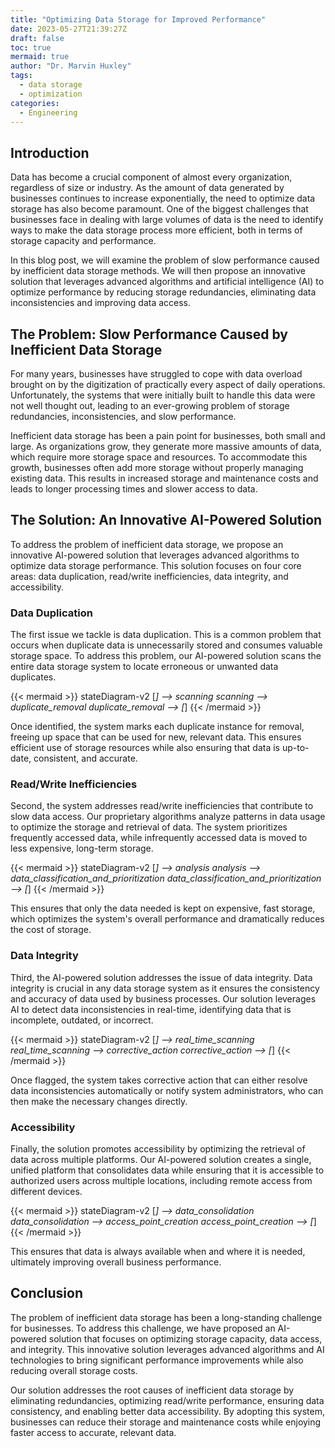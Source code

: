 ```yaml
---
title: "Optimizing Data Storage for Improved Performance"
date: 2023-05-27T21:39:27Z
draft: false
toc: true
mermaid: true
author: "Dr. Marvin Huxley"
tags:
  - data storage
  - optimization
categories:
  - Engineering
---
```


## Introduction

Data has become a crucial component of almost every organization, regardless of size or industry. As the amount of data generated by businesses continues to increase exponentially, the need to optimize data storage has also become paramount. One of the biggest challenges that businesses face in dealing with large volumes of data is the need to identify ways to make the data storage process more efficient, both in terms of storage capacity and performance.

In this blog post, we will examine the problem of slow performance caused by inefficient data storage methods. We will then propose an innovative solution that leverages advanced algorithms and artificial intelligence (AI) to optimize performance by reducing storage redundancies, eliminating data inconsistencies and improving data access.

## The Problem: Slow Performance Caused by Inefficient Data Storage

For many years, businesses have struggled to cope with data overload brought on by the digitization of practically every aspect of daily operations. Unfortunately, the systems that were initially built to handle this data were not well thought out, leading to an ever-growing problem of storage redundancies, inconsistencies, and slow performance.

Inefficient data storage has been a pain point for businesses, both small and large. As organizations grow, they generate more massive amounts of data, which require more storage space and resources. To accommodate this growth, businesses often add more storage without properly managing existing data. This results in increased storage and maintenance costs and leads to longer processing times and slower access to data.

## The Solution: An Innovative AI-Powered Solution

To address the problem of inefficient data storage, we propose an innovative AI-powered solution that leverages advanced algorithms to optimize data storage performance. This solution focuses on four core areas: data duplication, read/write inefficiencies, data integrity, and accessibility.

### Data Duplication

The first issue we tackle is data duplication. This is a common problem that occurs when duplicate data is unnecessarily stored and consumes valuable storage space. To address this problem, our AI-powered solution scans the entire data storage system to locate erroneous or unwanted data duplicates.

{{< mermaid >}}
stateDiagram-v2
[*] --> scanning
scanning --> duplicate_removal
duplicate_removal --> [*]
{{< /mermaid >}}

Once identified, the system marks each duplicate instance for removal, freeing up space that can be used for new, relevant data. This ensures efficient use of storage resources while also ensuring that data is up-to-date, consistent, and accurate.

### Read/Write Inefficiencies

Second, the system addresses read/write inefficiencies that contribute to slow data access. Our proprietary algorithms analyze patterns in data usage to optimize the storage and retrieval of data. The system prioritizes frequently accessed data, while infrequently accessed data is moved to less expensive, long-term storage.

{{< mermaid >}}
stateDiagram-v2
[*] --> analysis
analysis --> data_classification_and_prioritization
data_classification_and_prioritization --> [*]
{{< /mermaid >}}

This ensures that only the data needed is kept on expensive, fast storage, which optimizes the system's overall performance and dramatically reduces the cost of storage.

### Data Integrity

Third, the AI-powered solution addresses the issue of data integrity. Data integrity is crucial in any data storage system as it ensures the consistency and accuracy of data used by business processes. Our solution leverages AI to detect data inconsistencies in real-time, identifying data that is incomplete, outdated, or incorrect.

{{< mermaid >}}
stateDiagram-v2
[*] --> real_time_scanning
real_time_scanning --> corrective_action
corrective_action --> [*]
{{< /mermaid >}}

Once flagged, the system takes corrective action that can either resolve data inconsistencies automatically or notify system administrators, who can then make the necessary changes directly.

### Accessibility

Finally, the solution promotes accessibility by optimizing the retrieval of data across multiple platforms. Our AI-powered solution creates a single, unified platform that consolidates data while ensuring that it is accessible to authorized users across multiple locations, including remote access from different devices.

{{< mermaid >}}
stateDiagram-v2
[*] --> data_consolidation
data_consolidation --> access_point_creation
access_point_creation --> [*]
{{< /mermaid >}}

This ensures that data is always available when and where it is needed, ultimately improving overall business performance.

## Conclusion

The problem of inefficient data storage has been a long-standing challenge for businesses. To address this challenge, we have proposed an AI-powered solution that focuses on optimizing storage capacity, data access, and integrity. This innovative solution leverages advanced algorithms and AI technologies to bring significant performance improvements while also reducing overall storage costs.

Our solution addresses the root causes of inefficient data storage by eliminating redundancies, optimizing read/write performance, ensuring data consistency, and enabling better data accessibility. By adopting this system, businesses can reduce their storage and maintenance costs while enjoying faster access to accurate, relevant data.